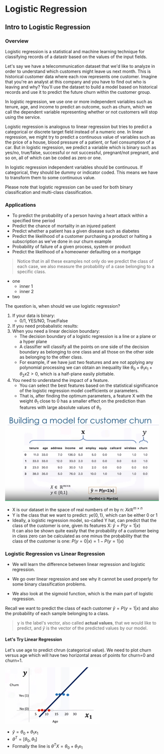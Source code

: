 # Logistic Regression

## Intro to Logistic Regression
### Overview
Logistic regression is a statistical and machine learning technique for classifying records of a datastr based on the values of the input fields.

 Let's say we have a telecommunication dataset that we'd like to analyze in order to understand which customers might leave us next month. This is historical customer data where each row represents one customer. Imagine that you're an analyst at this company and you have to find out who is leaving and why? You'll use the dataset to build a model based on historical records and use it to predict the future churn within the customer group.

In logistic regression, we use one or more independent variables such as tenure, age, and income to predict an outcome, such as churn, which we call the dependent variable representing whether or not customers will stop using the service.  

Logistic regression is analogous to linear regression but tries to predict a categorical or discrete target field instead of a numeric one. In linear regression, we might try to predict a continuous value of variables such as the price of a house, blood pressure of a patient, or fuel consumption of a car. But in logistic regression, we predict a variable which is binary such as yes/no, true/false, successful or not successful, pregnant/not pregnant, and so on, all of which can be coded as zero or one.

In logistic regression independent variables should be continuous. If categorical, they should be dummy or indicator coded. This means we have to transform them to some continuous value.

Please note that logistic regression can be used for both binary classification and multi-class classification.

### Applications
* To predict the probability of a person having a heart attack within a specified time period
* Predict the chance of mortality in an injured patient
* Predict whether a patient has a given disease such as diabetes
* Predict the likelihood of a customer purchasing a product or halting a subscription as we've done in our churn example
* Probability of failure of a given process, system or product
* Predict the likelihood of a homeowner defaulting on a mortgage

>  Notice that in all these examples not only do we predict the class of each case, we also measure the probability of a case belonging to a specific class.

* one
    - inner 1
    - inner 2
* two


The question is, when should we use logistic regression?  

1. If your data is binary:  
    - 0/1, YES/NO, True/False  
2. If you need probabalistic results:  
3. When you need a linear decision boundary:  
    - The decision boundary of a logistic regression is a line or a plane or a hyper plane  
    - A classifier will classify all the points on one side of the decision boundary as belonging to one class and all those on the other side as belonging to the other class.  
    - For example, if we have just two features and are not applying any polynomial processing we can obtain an inequality like $\theta_0 + \theta_1x_1 + \theta_2x2 > 0$, which is a half-plane easily plottable.  
4. You need to understand the impact of a feature.
   - You can select the best features based on the statistical significance of the logistic regression model coefficients or parameters.
   - That is, after finding the optimum parameters, a feature X with the weight $\theta_1$ close to 0 has a smaller effect on the prediction than features with large absolute values of $\theta_1$.

![logistic_regression_1.jpg](Images/logistic_regression_1.jpg)

* X is our dataset in the space of real numbers of m by n:  $X\epsilon \mathbb{R}^{m \times n}$  
* Y is the class that we want to predict: $y\epsilon\{0,1\}$, which can be either 0 or 1  
* Ideally, a logistic regression model, so-called Y hat, can predict that the class of the customer is one, given its features X: $\hat{y} = P(y=1|x)$  
 It can also be shown quite easily that the probability of a customer being in class zero can be calculated as one minus the probability that the class of the customer is one: $P(y=0|x)= 1 - P(y=1|x)$

### Logistic Regression vs Linear Regression

* We will learn the difference between linear regression and logistic regression.

* We go over linear regression and see why it cannot be used properly for some binary classification problems.

* We also look at the sigmoid function, which is the main part 
of logistic regression. 

Recall we want to predict the class of each customer $\hat{y} = P(y=1|x)$ and also the probability of each sample belonging to a class.

> y is the label's vector, also called **actual values**, that we would like to predict, and $\hat{y}$ is the vector of the predicted values by our model.

#### Let's Try Linear Regression
Let's use age to predict chrun (categorical value). We need to plot churn versus age which will have two horizontal areas of points for churn=0 and churn=1.

![logistic_regression_2](Images/logistic_regression_2.jpg)

* $\hat{y}=\theta_0 + \theta_1x_1$
* $\theta^T=[\theta_0,\theta_1]$
* Formally the line is $\theta^TX=\theta_0+\theta_1x_1$

